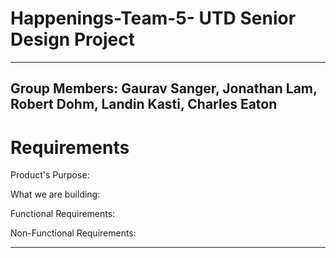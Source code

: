 # Happenings-Team-5- UTD Senior Design Project 

---
Group Members: Gaurav Sanger, Jonathan Lam,  Robert Dohm, Landin Kasti, Charles Eaton
---
# Requirements

Product's Purpose:

What we are building:

Functional Requirements:

Non-Functional Requirements: 

---
